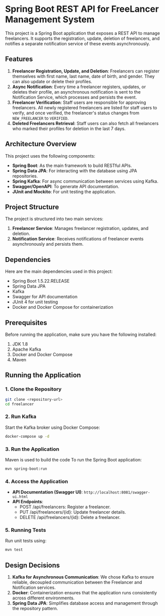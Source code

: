 # Spring Boot REST API for FreeLancer Management System

This project is a Spring Boot application that exposes a REST API to manage freelancers.
It supports the registration, update, deletion of freelancers, and notifies a separate notification service of
these events asynchronously.

## Features

1. **Freelancer Registration, Update, and Deletion**: Freelancers can register themselves with first name, last name, date of birth, and gender. They can also update or delete their profiles.
2. **Async Notification**: Every time a freelancer registers, updates, or deletes their profile, an asynchronous notification is sent to the Notification Service, which processes and persists the event.
3. **Freelancer Verification**: Staff users are responsible for approving freelancers. All newly registered freelancers are listed for staff users to verify, and once verified, the freelancer's status changes from `NEW_FREELANCER` to `VERIFIED`.
4. **Deleted Freelancers Retrieval**: Staff users can also fetch all freelancers who marked their profiles for deletion in the last 7 days.

## Architecture Overview

This project uses the following components:
- **Spring Boot**: As the main framework to build RESTful APIs.
- **Spring Data JPA**: For interacting with the database using JPA repositories.
- **Spring Kafka**: For async communication between services using Kafka.
- **Swagger/OpenAPI**: To generate API documentation.
- **JUnit and Mockito**: For unit testing the application.

## Project Structure

The project is structured into two main services:
1. **Freelancer Service**: Manages freelancer registration, updates, and deletion.
2. **Notification Service**: Receives notifications of freelancer events asynchronously and persists them.

## Dependencies

Here are the main dependencies used in this project:
- Spring Boot 1.5.22.RELEASE
- Spring Data JPA
- Kafka
- Swagger for API documentation
- JUnit 4 for unit testing
- Docker and Docker Compose for containerization

## Prerequisites

Before running the application, make sure you have the following installed:
1. JDK 1.8
2. Apache Kafka
3. Docker and Docker Compose
4. Maven

## Running the Application

### 1. Clone the Repository
```bash
git clone <repository-url>
cd freelancer
```

### 2. Run Kafka
Start the Kafka broker using Docker Compose:
```bash
docker-compose up -d
```

### 3. Run the Application
Maven is used to build the code
To run the Spring Boot application:
```bash
mvn spring-boot:run
```

### 4. Access the Application
- **API Documentation (Swagger UI)**: `http://localhost:8081/swagger-ui.html`
- **API Endpoints**:
  - POST /api/freelancers: Register a freelancer.
  - PUT /api/freelancers/{id}: Update freelancer details.
  - DELETE /api/freelancers/{id}: Delete a freelancer.

### 5. Running Tests
Run unit tests using:
```bash
mvn test
```

## Design Decisions

1. **Kafka for Asynchronous Communication**: We chose Kafka to ensure reliable, decoupled communication between the Freelancer and Notification services.
2. **Docker**: Containerization ensures that the application runs consistently across different environments.
3. **Spring Data JPA**: Simplifies database access and management through the repository pattern.

